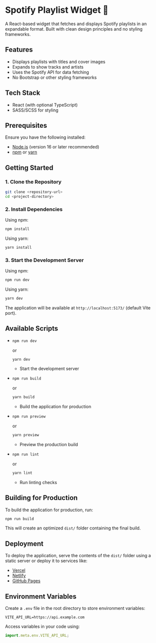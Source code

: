 # Spotify Playlist Widget 🎵

A React-based widget that fetches and displays Spotify playlists in an expandable format. Built with clean design principles and no styling frameworks.

## Features

- Displays playlists with titles and cover images
- Expands to show tracks and artists
- Uses the Spotify API for data fetching
- No Bootstrap or other styling frameworks

## Tech Stack

- React (with optional TypeScript)
- SASS/SCSS for styling

## Prerequisites

Ensure you have the following installed:

- [Node.js](https://nodejs.org/) (version 16 or later recommended)
- [npm](https://www.npmjs.com/) or [yarn](https://yarnpkg.com/)

## Getting Started

### 1. Clone the Repository

```sh
git clone <repository-url>
cd <project-directory>
```

### 2. Install Dependencies

Using npm:

```sh
npm install
```

Using yarn:

```sh
yarn install
```

### 3. Start the Development Server

Using npm:

```sh
npm run dev
```

Using yarn:

```sh
yarn dev
```

The application will be available at `http://localhost:5173/` (default Vite port).

## Available Scripts

- ```sh
  npm run dev
  ```

  or

  ```sh
  yarn dev
  ```

  - Start the development server

- ```sh
  npm run build
  ```

  or

  ```sh
  yarn build
  ```

  - Build the application for production

- ```sh
  npm run preview
  ```

  or

  ```sh
  yarn preview
  ```

  - Preview the production build

- ```sh
  npm run lint
  ```
  or
  ```sh
  yarn lint
  ```
  - Run linting checks

## Building for Production

To build the application for production, run:

```sh
npm run build
```

This will create an optimized `dist/` folder containing the final build.

## Deployment

To deploy the application, serve the contents of the `dist/` folder using a static server or deploy it to services like:

- [Vercel](https://vercel.com/)
- [Netlify](https://www.netlify.com/)
- [GitHub Pages](https://pages.github.com/)

## Environment Variables

Create a `.env` file in the root directory to store environment variables:

```env
VITE_API_URL=https://api.example.com
```

Access variables in your code using:

```js
import.meta.env.VITE_API_URL;
```
